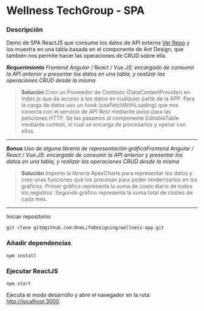 # Wellness TechGroup - SPA

### Descripción

Demo de SPA ReactJS que consume los datos de API externa [Ver Repo](https://github.com/OneLifeDesigning/wellness-api "Ver Repo") y los muestra en una tabla basada en el componente de Ant Design, que también nos permite hacer las operaciones de CRUD sobre ella.

**_Requerimiento_**
_Frontend Angular / React / Vue.JS: encargado de consumir la API anterior y presentar los datos en una tabla, y realizar las operaciones CRUD desde la misma_

> **Solución**
> Creo un Proveedor de Contexto (DataContextProvider) en Index.js que da acceso a los datos en cualquier parte de la APP. Para la carga de datos uso un _hook_ (useFetchWithLoading) que nos conecta con el servicio de _API Rest_ mediante _axios_ para las peticiones HTTP. Se las pasamos al componente EditableTable mediante context, el cual se encarga de procesarlos y operar con ellos.

---

**_Bonus_**
_Uso de alguna librería de representación gráficaFrontend Angular / React / Vue.JS: encargado de consumir la API anterior y presentar los datos en una tabla, y realizar las operaciones CRUD desde la misma_

> **Solución**
> Importo la libreria ApexCharts para representar los datos y creo unas funciones que los procesan para poder renderizarlos en los gráficos. Primer gráfico representa la suma de coste diario de todos los registros. Segundo gráfico representa la suma total de costes de cada mes.

---

Iniciar repositorio:

`git clone git@github.com:OneLifeDesigning/wellness-app.git`

### Añadir dependencias

`npm install`

### Ejecutar ReactJS

`npm start`

Ejecuta el modo desarrollo y abre el navegador en la ruta: [http://localhost:3000](http://localhost:3000).
